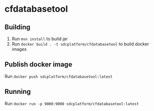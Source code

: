 # cfdatabasetool

## Building
1. Run `mvn install` to build jar
1. Run `docker build . -t sdcplatform/cfdatabasetool` to build docker images

## Publish docker image
Run `docker push sdcplatform/cfdatabasetool:latest`

## Running
Run `docker run -p 9000:9000 sdcplatform/cfdatabasetool:latest`